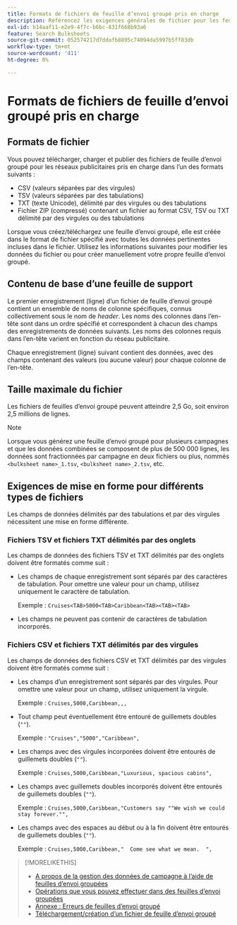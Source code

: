 ```yaml
---
title: Formats de fichiers de feuille d’envoi groupé pris en charge
description: Référencez les exigences générales de fichier pour les feuilles d’envoi groupées.
exl-id: b14aaf11-e2e9-4f7c-b6bc-831f668b93a6
feature: Search Bulksheets
source-git-commit: 052574217d7ddafb8895c74094da5997b5ff83db
workflow-type: tm+mt
source-wordcount: '411'
ht-degree: 0%

---
```


# Formats de fichiers de feuille d’envoi groupé pris en charge

## Formats de fichier

Vous pouvez télécharger, charger et publier des fichiers de feuille d’envoi groupé pour les réseaux publicitaires pris en charge dans l’un des formats suivants :

* CSV (valeurs séparées par des virgules)
* TSV (valeurs séparées par des tabulations)
* TXT (texte Unicode), délimité par des virgules ou des tabulations
* Fichier ZIP (compressé) contenant un fichier au format CSV, TSV ou TXT délimité par des virgules ou des tabulations

Lorsque vous créez/téléchargez une feuille d’envoi groupé, elle est créée dans le format de fichier spécifié avec toutes les données pertinentes incluses dans le fichier. Utilisez les informations suivantes pour modifier les données du fichier ou pour créer manuellement votre propre feuille d’envoi groupé.

## Contenu de base d’une feuille de support

Le premier enregistrement (ligne) d’un fichier de feuille d’envoi groupé contient un ensemble de noms de colonne spécifiques, connus collectivement sous le nom de <i>header</i>. Les noms des colonnes dans l’en-tête sont dans un ordre spécifié et correspondent à chacun des champs des enregistrements de données suivants. Les noms des colonnes requis dans l’en-tête varient en fonction du réseau publicitaire.

Chaque enregistrement (ligne) suivant contient des données, avec des champs contenant des valeurs (ou aucune valeur) pour chaque colonne de l’en-tête.

## Taille maximale du fichier

Les fichiers de feuilles d’envoi groupé peuvent atteindre 2,5 Go, soit environ 2,5 millions de lignes.

>[!NOTE]
>
>Lorsque vous générez une feuille d’envoi groupé pour plusieurs campagnes et que les données combinées se composent de plus de 500 000 lignes, les données sont fractionnées par campagne en deux fichiers ou plus, nommés `<bulksheet name>_1.tsv`, `<bulksheet name>_2.tsv`, etc.

## Exigences de mise en forme pour différents types de fichiers

Les champs de données délimités par des tabulations et par des virgules nécessitent une mise en forme différente.

### Fichiers TSV et fichiers TXT délimités par des onglets

Les champs de données des fichiers TSV et TXT délimités par des onglets doivent être formatés comme suit :

* Les champs de chaque enregistrement sont séparés par des caractères de tabulation. Pour omettre une valeur pour un champ, utilisez uniquement le caractère de tabulation.

  Exemple : `Cruises<TAB>5000<TAB>Caribbean<TAB><TAB><TAB>`

* Les champs ne peuvent pas contenir de caractères de tabulation incorporés.

### Fichiers CSV et fichiers TXT délimités par des virgules

Les champs de données des fichiers CSV et TXT délimités par des virgules doivent être formatés comme suit :

* Les champs d’un enregistrement sont séparés par des virgules. Pour omettre une valeur pour un champ, utilisez uniquement la virgule.

  Exemple : `Cruises,5000,Caribbean,,,`

* Tout champ peut éventuellement être entouré de guillemets doubles (`""`).

  Exemple :  `"Cruises","5000","Caribbean",`

* Les champs avec des virgules incorporées doivent être entourés de guillemets doubles (`""`).

  Exemple : `Cruises,5000,Caribbean,"Luxurious, spacious cabins",`

* Les champs avec guillemets doubles incorporés doivent être entourés de guillemets doubles (`""`).

  Exemple : `Cruises,5000,Caribbean,"Customers say ""We wish we could stay forever."",`

* Les champs avec des espaces au début ou à la fin doivent être entourés de guillemets doubles (`""`).

  Exemple : `Cruises,5000,Caribbean,"  Come see what we mean.  ",`

>[!MORELIKETHIS]
>
>* [A propos de la gestion des données de campagne à l’aide de feuilles d’envoi groupées](../bulksheet-about.md)
>* [Opérations que vous pouvez effectuer dans des feuilles d’envoi groupées](bulksheet-operations.md)
>* [Annexe : Erreurs de feuilles d’envoi groupé](../bulksheet-errors.md)
>* [Téléchargement/création d’un fichier de feuille d’envoi groupé](../bulksheet-download.md)
